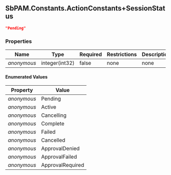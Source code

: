 
<h2 id="tocS_SbPAM.Constants.ActionConstants+SessionStatus">SbPAM.Constants.ActionConstants+SessionStatus</h2>

<a id="schemasbpam.constants.actionconstants+sessionstatus"></a>
<a id="schema_SbPAM.Constants.ActionConstants+SessionStatus"></a>
<a id="tocSsbpam.constants.actionconstants+sessionstatus"></a>
<a id="tocssbpam.constants.actionconstants+sessionstatus"></a>

```json
"Pending"

```

### Properties

|Name|Type|Required|Restrictions|Description|
|---|---|---|---|---|
|*anonymous*|integer(int32)|false|none|none|

#### Enumerated Values

|Property|Value|
|---|---|
|*anonymous*|Pending|
|*anonymous*|Active|
|*anonymous*|Cancelling|
|*anonymous*|Complete|
|*anonymous*|Failed|
|*anonymous*|Cancelled|
|*anonymous*|ApprovalDenied|
|*anonymous*|ApprovalFailed|
|*anonymous*|ApprovalRequired|


